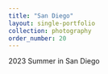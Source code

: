 ```yaml
---
title: "San Diego"
layout: single-portfolio
collection: photography
order_number: 20
---
```


2023 Summer in San Diego

